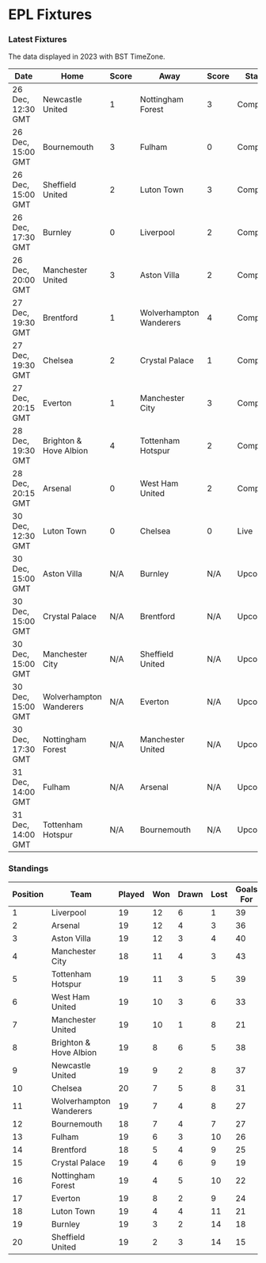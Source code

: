 # EPL Fixtures

### Latest Fixtures

The data displayed in 2023 with BST TimeZone.

<!-- START_TABLE -->
| Date | Home | Score | Away | Score | Status |
|-------------|--------|--------------|--------|--------------|--------|
| 26 Dec, 12:30 GMT | Newcastle United | 1 | Nottingham Forest | 3 | Completed |
| 26 Dec, 15:00 GMT | Bournemouth | 3 | Fulham | 0 | Completed |
| 26 Dec, 15:00 GMT | Sheffield United | 2 | Luton Town | 3 | Completed |
| 26 Dec, 17:30 GMT | Burnley | 0 | Liverpool | 2 | Completed |
| 26 Dec, 20:00 GMT | Manchester United | 3 | Aston Villa | 2 | Completed |
| 27 Dec, 19:30 GMT | Brentford | 1 | Wolverhampton Wanderers | 4 | Completed |
| 27 Dec, 19:30 GMT | Chelsea | 2 | Crystal Palace | 1 | Completed |
| 27 Dec, 20:15 GMT | Everton | 1 | Manchester City | 3 | Completed |
| 28 Dec, 19:30 GMT | Brighton & Hove Albion | 4 | Tottenham Hotspur | 2 | Completed |
| 28 Dec, 20:15 GMT | Arsenal | 0 | West Ham United | 2 | Completed |
| 30 Dec, 12:30 GMT | Luton Town | 0 | Chelsea | 0 | Live |
| 30 Dec, 15:00 GMT | Aston Villa | N/A | Burnley | N/A | Upcoming |
| 30 Dec, 15:00 GMT | Crystal Palace | N/A | Brentford | N/A | Upcoming |
| 30 Dec, 15:00 GMT | Manchester City | N/A | Sheffield United | N/A | Upcoming |
| 30 Dec, 15:00 GMT | Wolverhampton Wanderers | N/A | Everton | N/A | Upcoming |
| 30 Dec, 17:30 GMT | Nottingham Forest | N/A | Manchester United | N/A | Upcoming |
| 31 Dec, 14:00 GMT | Fulham | N/A | Arsenal | N/A | Upcoming |
| 31 Dec, 14:00 GMT | Tottenham Hotspur | N/A | Bournemouth | N/A | Upcoming |
<!-- END_TABLE -->

### Standings

<!-- START_STANDINGS -->
| Position | Team | Played | Won | Drawn | Lost | Goals For | Goals Against | Goal Difference | Points |
|----------|------|--------|-----|-------|------|-----------|---------------|-----------------|--------|
| 1 | Liverpool | 19 | 12 | 6 | 1 | 39 | 16 | 23 | 42 |
| 2 | Arsenal | 19 | 12 | 4 | 3 | 36 | 18 | 18 | 40 |
| 3 | Aston Villa | 19 | 12 | 3 | 4 | 40 | 25 | 15 | 39 |
| 4 | Manchester City | 18 | 11 | 4 | 3 | 43 | 21 | 22 | 37 |
| 5 | Tottenham Hotspur | 19 | 11 | 3 | 5 | 39 | 28 | 11 | 36 |
| 6 | West Ham United | 19 | 10 | 3 | 6 | 33 | 30 | 3 | 33 |
| 7 | Manchester United | 19 | 10 | 1 | 8 | 21 | 25 | -4 | 31 |
| 8 | Brighton & Hove Albion | 19 | 8 | 6 | 5 | 38 | 33 | 5 | 30 |
| 9 | Newcastle United | 19 | 9 | 2 | 8 | 37 | 25 | 12 | 29 |
| 10 | Chelsea | 20 | 7 | 5 | 8 | 31 | 29 | 2 | 26 |
| 11 | Wolverhampton Wanderers | 19 | 7 | 4 | 8 | 27 | 31 | -4 | 25 |
| 12 | Bournemouth | 18 | 7 | 4 | 7 | 27 | 32 | -5 | 25 |
| 13 | Fulham | 19 | 6 | 3 | 10 | 26 | 34 | -8 | 21 |
| 14 | Brentford | 18 | 5 | 4 | 9 | 25 | 28 | -3 | 19 |
| 15 | Crystal Palace | 19 | 4 | 6 | 9 | 19 | 28 | -9 | 18 |
| 16 | Nottingham Forest | 19 | 4 | 5 | 10 | 22 | 34 | -12 | 17 |
| 17 | Everton | 19 | 8 | 2 | 9 | 24 | 25 | -1 | 16 |
| 18 | Luton Town | 19 | 4 | 4 | 11 | 21 | 34 | -13 | 16 |
| 19 | Burnley | 19 | 3 | 2 | 14 | 18 | 38 | -20 | 11 |
| 20 | Sheffield United | 19 | 2 | 3 | 14 | 15 | 47 | -32 | 9 |
<!-- END_STANDINGS -->
